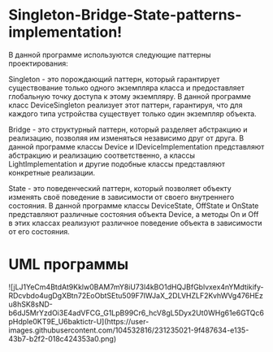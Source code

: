 # Singleton-Bridge-State-patterns-implementation!
В данной программе используются следующие паттерны проектирования:

Singleton - это порождающий паттерн, который гарантирует существование только одного экземпляра класса и предоставляет глобальную точку доступа к этому экземпляру. В данной программе класс DeviceSingleton реализует этот паттерн, гарантируя, что для каждого типа устройства существует только один экземпляр объекта.

Bridge - это структурный паттерн, который разделяет абстракцию и реализацию, позволяя им изменяться независимо друг от друга. В данной программе классы Device и IDeviceImplementation представляют абстракцию и реализацию соответственно, а классы LightImplementation и другие подобные классы представляют конкретные реализации.

State - это поведенческий паттерн, который позволяет объекту изменять своё поведение в зависимости от своего внутреннего состояния. В данной программе классы DeviceState, OffState и OnState представляют различные состояния объекта Device, а методы On и Off в этих классах реализуют различное поведение объекта в зависимости от его состояния.
<h1 align="left">UML программы</></h1>
![jLJ1YeCm4BtdAt9Kklw0BAM7mY8iU73l4kBO1dHQJBfGblvxex4nYMdtikify-RDcvbdo4ugDgXBtn72EoObtSEtu509F7IWJaX_2DLVHZLF2KvhWVg476HEzu8hSK8sND-b6dJ5MrYzdOi3E4adVFCG_G1LpB99Cr6_hcV8gL5Dyx2Ut0WHg61e6GTQc6pHdple0KT9E_U6baktictr-U](https://user-images.githubusercontent.com/104532816/231235021-9f487634-e135-43b7-b2f2-018c424353a0.png)

